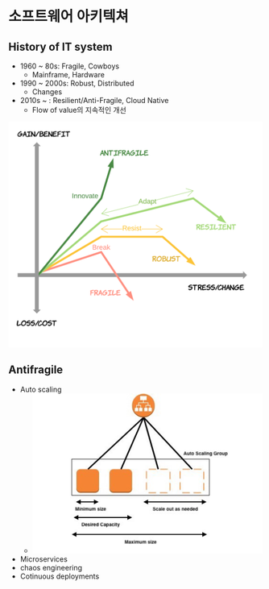 # 소프트웨어 아키텍쳐

## History of IT system 

* 1960 ~ 80s: Fragile, Cowboys
  * Mainframe, Hardware
* 1990 ~ 2000s: Robust, Distributed
  * Changes
* 2010s ~ : Resilient/Anti-Fragile, Cloud Native
  * Flow of value의 지속적인 개선

<img src="../imges/Fragile-vs-Antifragile.png" width="600px">

## Antifragile

* Auto scaling
  * <img src="../imges/auto-sacling.jpeg" width="500px">
* Microservices
* chaos engineering
* Cotinuous deployments

